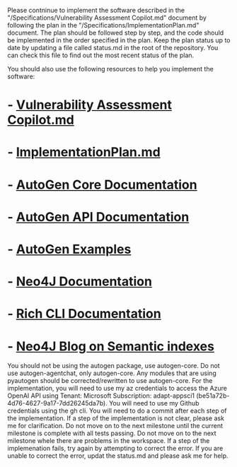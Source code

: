 Please contninue to implement the software described in the "/Specifications/Vulnerability Assessment Copilot.md" document by following the plan in the "/Specifications/ImplementationPlan.md" document. 
The plan should be followed step by step, and the code should be implemented in the order specified in the plan.
Keep the plan status up to date by updating a file called status.md in the root of the repository. You can check this file to find out the most recent status of the plan.

You should also use the following resources to help you implement the software:
# - [Vulnerability Assessment Copilot.md](Vulnerability%20Assessment%20Copilot.md)
# - [ImplementationPlan.md](ImplementationPlan.md)
# - [AutoGen Core Documentation](https://microsoft.github.io/autogen/stable/user-guide/core-user-guide/index.html)
# - [AutoGen API Documentation](https://microsoft.github.io/autogen/stable/api/index.html)
# - [AutoGen Examples](https://microsoft.github.io/autogen/stable/examples/index.html)
# - [Neo4J Documentation](https://neo4j.com/docs/)
# - [Rich CLI Documentation](https://rich.readthedocs.io/en/stable/)
# - [Neo4J Blog on Semantic indexes](https://neo4j.com/blog/developer/knowledge-graph-structured-semantic-search/)

You should not be using the autogen package, use autogen-core. 
Do not use autogen-agentchat, only autogen-core. 
Any modules that are using pyautogen should be corrected/rewritten to use autogen-core. 
For the implementation, you will need to use my az credentials to access the Azure OpenAI API using Tenant: Microsoft
Subscription: adapt-appsci1 (be51a72b-4d76-4627-9a17-7dd26245da7b). You will need to use my Github credentials using the gh cli. You will need to do a commit after each step of the implementation. If a step of the implementation is not clear, please ask me for clarification.
Do not move on to the next milestone until the current milestone is complete with all tests passing.
Do not move on to the next milestone whele there are problems in the workspace. 
If a step of the implemenation fails, try again by attempting to correct the error. If you are unable to correct the error, updat the status.md and please ask me for help.

